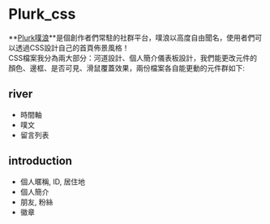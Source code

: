 # Plurk_css
**[Plurk噗浪](https://www.plurk.com/help/zh/plurk)**是個創作者們常駐的社群平台，噗浪以高度自由聞名，使用者們可以透過CSS設計自己的首頁佈景風格！  
CSS檔案我分為兩大部分：河道設計、個人簡介儀表板設計，我們能更改元件的顏色、邊框、是否可見、滑鼠覆蓋效果，兩份檔案各自能更動的元件群如下:

## river
- 時間軸
- 噗文
- 留言列表

## introduction
- 個人暱稱, ID, 居住地
- 個人簡介
- 朋友, 粉絲
- 徽章
　
